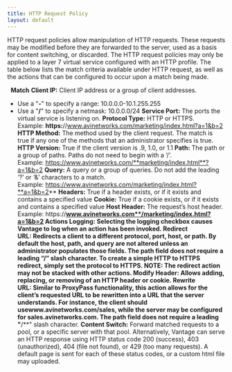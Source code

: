```yaml
---
title: HTTP Request Policy
layout: default
---
```

HTTP request policies allow manipulation of HTTP requests. These requests may be modified before they are forwarded to the server, used as a basis for content switching, or discarded. The HTTP request policies may only be applied to a layer 7 virtual service configured with an HTTP profile. The table below lists the match criteria available under HTTP request, as well as the actions that can be configured to occur upon a match being made.

 
**Match** **Client IP:** Client IP address or a group of client addresses.

* Use a "**-**" to specify a range: 10.0.0.0-10.1.255.255
* Use a "**/**" to specify a netmask: 10.0.0.0/24 **Service Port:** The ports the virtual service is listening on. **Protocol Type:** HTTP or HTTPS.
Example: **https:**//www.avinetworks.com/marketing/index.html?a=1&b=2 **HTTP Method:** The method used by the client request. The match is true if any one of the methods that an administrator specifies is true. **HTTP Version:** True if the client version is .9, 1.0, or 1.1 **Path:** The path or a group of paths. Paths do not need to begin with a ‘/’.
Example: https://www.avinetworks.com/**marketing/index.html**?a=1&b=2 **Query:** A query or a group of queries. Do not add the leading ‘?’ or ‘&’ characters to a match.
Example: https://www.avinetworks.com/marketing/index.html?**a=1&b=2** **Headers:** True if a header exists, or if it exists and contains a specified value **Cookie:** True if a cookie exists, or if it exists and contains a specified value **Host Header:** The request’s host header.
Example: https://**www.avinetworks.com**/marketing/index.html?a=1&b=2 **Actions** **Logging:** Selecting the logging checkbox causes Vantage to log when an action has been invoked. **Redirect URL:** Redirects a client to a different protocol, port, host, or path. By default the host, path, and query are not altered unless an administrator populates those fields. The path field does not require a leading “/” slash character. To create a simple HTTP to HTTPS redirect, simply set the protocol to HTTPS. NOTE: The redirect action may not be stacked with other actions. **Modify Header:** Allows adding, replacing, or removing of an HTTP header or cookie. **Rewrite URL:** Similar to ProxyPass functionality, this action allows for the client’s requested URL to be rewritten into a URL that the server understands. For instance, the client should usewww.avinetworks.com/sales, while the server may be configured for sales.avinetworks.com. The path field does not require a leading "**/**" slash character. **Content Switch:** Forward matched requests to a pool, or a specific server with that pool. Alternatively, Vantage can serve an HTTP response using HTTP status code 200 (success), 403 (unauthorized), 404 (file not found), or 429 (too many requests). A default page is sent for each of these status codes, or a custom html file may uploaded.

 